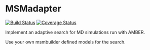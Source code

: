 # MSMadapter
[![Build Status](https://travis-ci.org/jeiros/msmadapter.svg?branch=master)](https://travis-ci.org/jeiros/msmadapter)
[![Coverage Status](https://coveralls.io/repos/github/jeiros/msmadapter/badge.svg?branch=master)](https://coveralls.io/github/jeiros/msmadapter?branch=master)

Implement an adaptive search for MD simulations run with AMBER.

Use your own msmbuilder defined models for the search.
